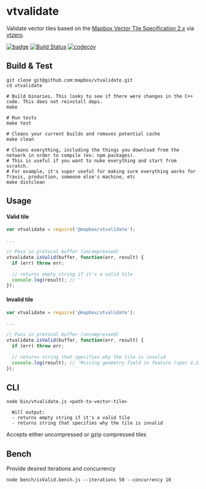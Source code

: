 # vtvalidate

Validate vector tiles based on the [Mapbox Vector Tile Specification 2.x](https://www.mapbox.com/vector-tiles/specification/) via [vtzero](https://github.com/mapbox/vtzero).

[![badge](https://mapbox.s3.amazonaws.com/cpp-assets/node-cpp-skel-badge_blue.svg)](https://github.com/mapbox/node-cpp-skel)  [![Build Status](https://travis-ci.org/mapbox/vtvalidate.svg?branch=master)](https://travis-ci.org/mapbox/vtvalidate) [![codecov](https://codecov.io/gh/mapbox/vtvalidate/branch/master/graph/badge.svg)](https://codecov.io/gh/mapbox/vtvalidate)

## Build & Test
```shell
git clone git@github.com:mapbox/vtvalidate.git
cd vtvalidate

# Build binaries. This looks to see if there were changes in the C++ code. This does not reinstall deps.
make

# Run tests
make test

# Cleans your current builds and removes potential cache
make clean

# Cleans everything, including the things you download from the network in order to compile (ex: npm packages).
# This is useful if you want to nuke everything and start from scratch.
# For example, it's super useful for making sure everything works for Travis, production, someone else's machine, etc
make distclean
```

## Usage

#### Valid tile
```js
var vtvalidate = require('@mapbox/vtvalidate');

...

// Pass in protocol buffer (uncompressed)
vtvalidate.isValid(buffer, function(err, result) {
  if (err) throw err;

  // returns empty string if it's a valid tile
  console.log(result); // ''
});
```

#### Invalid tile
```js
var vtvalidate = require('@mapbox/vtvalidate');

...

// Pass in protocol buffer (uncompressed)
vtvalidate.isValid(buffer, function(err, result) {
  if (err) throw err;

  // returns string that specifies why the tile is invalid
  console.log(result); // 'Missing geometry field in feature (spec 4.2)'
});
```

## CLI
```
node bin/vtvalidate.js <path-to-vector-tile>

  Will output:
  - returns empty string if it's a valid tile
  - returns string that specifies why the tile is invalid

```
Accepts either uncompressed or gzip compressed tiles

## Bench
Provide desired iterations and concurrency
```
node bench/isValid.bench.js --iterations 50 --concurrency 10
```

